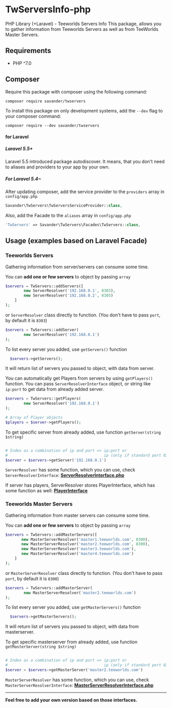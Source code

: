 # TwServersInfo-php
PHP Library (+Laravel) - Teeworlds Servers Info
This package, allows you to gather information from Teeworlds Servers as well as from TeeWorlds Master Servers. 
## Requirements

- PHP ^7.0

## Composer

Require this package with composer using the following command:
```
composer require savander/twservers
```
To install this package on only development systems, add the `--dev` flag to your composer command:
```
composer require --dev savander/twservers
```

#### for Laravel
##### Laravel 5.5+
Laravel 5.5 introduced package autodiscover. It means, that you don't need to aliases and providers to your app by your own.

##### For Laravel 5.4~
After updating composer, add the service provider to the `providers` array in `config/app.php`
```php
Savander\TwServers\TwServersServiceProvider::class,
```

Also, add the Facade to the `aliases` array in `config/app.php`
```php
'TwServers' => Savander\TwServers\Facades\TwServers::class,
```

## Usage (examples based on Laravel Facade)

### Teeworlds Servers
Gathering information from server/servers can consume some time.

You can **add one or few servers** to object by passing `array`  
```php
$servers = TwServers::addServers([
        new ServerResolver('192.168.0.1', 8303),
        new ServerResolver('192.168.0.2', 8305)
    ]
);
```
or `ServerResolver` class directly to function. (You don't have to pass `port`, by default it is `8303`)
```php
$servers = TwServers::addServer(
        new ServerResolver('192.168.0.1')
);

```

To list every server you added, use `getServers()` function

```php
  $servers->getServers();

```
It will return list of servers you passed to object, with data from server. 

You can automatically get Players from servers by using `getPlayers()` function. 
You can pass `ServerResolverInterface` object, or string like `ip:port` to get data from already added server.
```php
$servers = TwServers::getPlayers(
        new ServerResolver('192.168.0.1')
);

# Array of Player objects
$players = $server->getPlayers();

```

To get specific server from already added, use function `getServer(string $string)`
```php

# Index as a combination of ip and port => ip:port or
#                                          ip (only if standard port 8303)
$server = $servers->getServer('192.168.0.1')
```


`ServerResolver` has some function, which you can use, check `ServerResolverInterface`:
[**ServerResolverInterface.php**](https://github.com/savander/TwServersInfo-php/blob/master/src/Server/ServerResolverInterface.php)

If server has players, ServerResolver stores PlayerInterface, which has some function as well: 
[**PlayerInterface**](https://github.com/savander/TwServersInfo-php/blob/master/src/Player/PlayerInterface.php)


### Teeworlds Master Servers
Gathering information from master servers can consume some time.


You can **add one or few servers** to object by passing `array`  
```php
$servers = TwServers::addMasterServers([
       new MasterServerResolver('master1.teeworlds.com', 8300),
       new MasterServerResolver('master2.teeworlds.com', 8300),
       new MasterServerResolver('master3.teeworlds.com'),
       new MasterServerResolver('master4.teeworlds.com')
    ]
);
```
or `MasterServerResolver` class directly to function. (You don't have to pass `port`, by default it is `8300`)
```php
$servers = TwServers::addMasterServer(
        new MasterServerResolver('master2.teeworlds.com')
);

```

To list every server you added, use `getMasterServers()` function

```php
  $servers->getMasterServers();

```
It will return list of servers you passed to object, with data from masterserver. 


To get specific masterserver from already added, use function `getMasterServer(string $string)`
```php

# Index as a combination of ip and port => ip:port or
#                                          ip (only if standard port 8300)
$server = $servers->getMasterServer('master2.teeworlds.com')
```


`MasterServerResolver` has some function, which you can use, check `MasterServerResolverInterface`:
[**MasterServerResolverInterface.php**](https://github.com/savander/TwServersInfo-php/blob/master/src/MasterServer/MasterServerResolverInterface.php)

___
**Feel free to add your own version based on those interfaces.**
